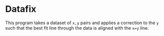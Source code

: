 Datafix
=======

This program takes a dataset of `x,y` pairs and applies a correction to
the `y` such that the best fit line through the data is aligned with the
`x=y` line.

